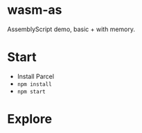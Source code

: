 # wasm-as
AssemblyScript demo, basic + with memory.

# Start   
* Install Parcel
* `npm install`  
* `npm start`  

# Explore

